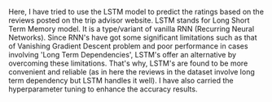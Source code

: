  Here, I have tried to use the LSTM model to predict the ratings based on the reviews posted on the trip advisor website. LSTM stands for Long Short Term Memory model. It is a type/variant of vanilla RNN (Recurring Neural Networks). Since RNN's have got some significant limitations such as that of Vanishing Gradient Descent problem and poor performance in cases involving 'Long Term Dependencies', LSTM's offer an alternative by overcoming these limitations. That's why, LSTM's are found to be more convenient and reliable (as in here the reviews in the dataset involve long term dependency but LSTM handles it well). I have also carried the hyperparameter tuning to enhance the accuracy results. 
